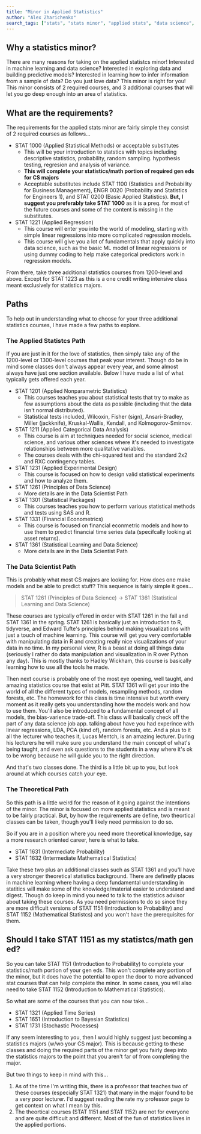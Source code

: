```yaml
---
title: "Minor in Applied Statistics"
author: "Alex Zharichenko"
search_tags: ["stats", "stats minor", "applied stats", "data science", "data", "statistics", "statistics minor"]
---
```


## Why a statistics minor?

There are many reasons for taking on the applied statistcs minor! Interested in machine learning and data science? Interested in exploring data and building predictive models? Interested in learning how to infer information from a sample of data? Do you just love data? This minor is right for you! This minor consists of 2 required courses, and 3 additional courses that will let you go deep enough into an area of statistics.

## What are the requirements?

The requirements for the applied stats minor are fairly simple they consist of 2 required courses as follows...

- STAT 1000 (Applied Statistical Methods) or acceptable substitutes
    - This will be your introduction to statstics with topics including descriptive statistics, probability, random sampling. hypothesis testing, regresion and analysis of variance.
    - **This will complete your statistics/math portion of required gen eds for CS majors**
    - Acceptable substitutes include STAT 1100 (Statistics and Probability for Business Management), ENGR 0020 (Probability and Statistics for Engineers 1), and STAT 0200 (Basic Applied Statistics). **But, I suggest you preferably take STAT 1000** as it is a preq. for most of the future courses and some of the content is missing in the substitutes.
- STAT 1221 (Applied Regression)
    - This course will enter you into the world of modeling, starting with simple linear regressions into more complicated regression models.
    - This course will give you a lot of fundamentals that apply quickly into data science, such as the basic ML model of linear regressions or using dummy coding to help make categorical predictors work in regression models.

From there, take three additional statistics courses from 1200-level and above. Except for STAT 1223 as this is a one credit writing intensive class meant exclusively for statistics majors.

## Paths

To help out in understanding what to choose for your three additional statistics courses, I have made a few paths to explore.

### The Applied Statistcs Path

If you are just in it for the love of statistics, then simply take any of the 1200-level or 1300-level courses that peak your interest. Though do be in mind some classes don't always appear every year, and some almost always have just one section available. Below I have made a list of what typically gets offered each year.

- STAT 1201 (Applied Nonparametric Statistics)
    - This courses teaches you about statistical tests that try to make as few assumptions about the data as possible (including that the data isn't normal distributed).
    - Statistical tests included, Wilcoxin, Fisher (sign), Ansari-Bradley, Miller (jackknife), Kruskal-Wallis, Kendall, and Kolmogorov-Smirnov.
- STAT 1211 (Applied Categorical Data Analysis)
    - This course is aim at techniques needed for social science, medical science, and various other sciences where it's needed to investigate relationships between more qualitative variables.
    - The courses deals with the chi-squared test and the standard 2x2 and RXC contingency tables.
- STAT 1231 (Applied Experimental Design)
    - This course is focused on how to design valid statistical experiments and how to analyze them.
- STAT 1261 (Principles of Data Science)
    - More details are in the Data Scientist Path
- STAT 1301 (Statistical Packages)
    - This courses teaches you how to perform various statistical methods and tests using SAS and R.
- STAT 1331 (Financial Econometrics)
    - This course is focused on financial econmetric models and how to use them to predict financial time series data (specifcally looking at asset returns).
- STAT 1361 (Statistical Learning and Data Science)
    - More details are in the Data Scientist Path

### The Data Scientist Path

This is probably what most CS majors are looking for. How does one make models and be able to predict stuff? This sequence is fairly simple it goes...

> STAT 1261 (Principles of Data Science) -> STAT 1361 (Statistical Learning and Data Science)

These courses are typically offered in order with STAT 1261 in the fall and STAT 1361 in the spring. STAT 1261 is basically just an introduction to R, tidyverse, and Edward Tufte's principles behind making visualizations with just a touch of machine learning. This course will get you very comfortable with manipulating data in R and creating really nice visualizations of your data in no time. In my personal view, R is a beast at doing all things data (seriously I rather do data manipulation and visualization in R over Python any day). This is mostly thanks to Hadley Wickham, this course is basically learning how to use all the tools he made.

Then next course is probably one of the most eye opening, well taught, and amazing statistics course that exist at Pitt. STAT 1361 will get your into the world of all the different types of models, resampling methods, random forests, etc. The homework for this class is time intensive but worth every moment as it really gets you understanding how the models work and how to use them. You'll also be introduced to a fundamental concept of all models, the bias-varience trade-off. This class will basically check off the part of any data science job app. talking about have you had experince with linear regressions, LDA, PCA (kind of), random forests, etc. And a plus to it all the lecturer who teaches it, Lucas Mentch, is an amazing lecturer. During his lecturers he will make sure you understand the main concept of what's being taught, and even ask questions to the students in a way where it's ok to be wrong because he will guide you to the right direction.

And that's two classes done. The third is a little bit up to you, but look around at which courses catch your eye.

### The Theoretical Path

So this path is a little weird for the reason of it going against the intentions of the minor. The minor is focused on more applied statistics and is meant to be fairly practical. But, by how the requirements are define, two theortical classes can be taken, though you'll likely need permission to do so. 

So if you are in a position where you need more theoretical knowledge, say a more research oriented career, here is what to take.

- STAT 1631 (Intermediate Probability)
- STAT 1632 (Intermediate Mathematical Statistics)

Take these two plus an additional classes such as STAT 1361 and you'll have a very stronger theoretical statistics background. There are definetly places in machine learning where having a deep fundamental understanding in statitics will make some of the knowledge/material easier to understand and digest. Though do keep in mind you need to talk to the statistics advisor about taking these courses. As you need permissions to do so since they are more difficult versions of STAT 1151 (Introduction to Probability) and STAT 1152 (Mathematical Statistcs) and you won't have the prerequisites for them.


## Should I take STAT 1151 as my statistcs/math gen ed?

So you can take STAT 1151 (Introduction to Probability) to complete your statistics/math portion of your gen eds. This won't complete any portion of the minor, but it does have the potential to open the door to more advanced stat courses that can help complete the minor. In some cases, you will also need to take STAT 1152 (Introduction to Mathematical Statistics).

So what are some of the courses that you can now take...

- STAT 1321 (Applied Time Series)
- STAT 1651 (Introduction to Bayesian Statistics)
- STAT 1731 (Stochastic Processes)

If any seem interesting to you, then I would highly suggest just becoming a statistics majors (w/wo your CS major). This is because getting to these classes and doing the required parts of the minor get you fairly deep into the statistics majors to the point that you aren't far of from completing the major.

But two things to keep in mind with this...

1. As of the time I'm writing this, there is a professor that teaches two of these courses (especially STAT 1321) that many in the major found to be a very poor lecturer. I'd suggest reading the rate my professor page to get context on what I mean by this.
2. The theortical courses (STAT 1151 and STAT 1152) are not for everyone and are quite difficult and different. Most of the fun of statistics lives in the applied portions.